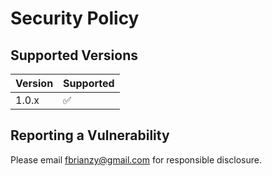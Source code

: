 # Security Policy

## Supported Versions
| Version | Supported |
|----------|------------|
| 1.0.x | ✅ |

## Reporting a Vulnerability
Please email fbrianzy@gmail.com for responsible disclosure.
